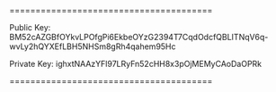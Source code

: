 =======================================

Public Key:
BM52cAZGBfOYkvLPOfgPi6EkbeOYzG2394T7CqdOdcfQBLITNqV6q-wvLy2hQYXEfLBH5NHSm8gRh4qahem95Hc

Private Key:
ighxtNAAzYFl97LRyFn52cHH8x3pOjMEMyCAoDaOPRk

=======================================